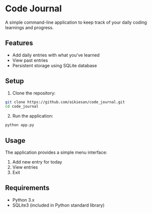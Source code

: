 # Code Journal

A simple command-line application to keep track of your daily coding learnings and progress.

## Features

- Add daily entries with what you've learned
- View past entries
- Persistent storage using SQLite database

## Setup

1. Clone the repository:
```bash
git clone https://github.com/aikiesan/code_journal.git
cd code_journal
```

2. Run the application:
```bash
python app.py
```

## Usage

The application provides a simple menu interface:
1. Add new entry for today
2. View entries
3. Exit

## Requirements

- Python 3.x
- SQLite3 (included in Python standard library) 